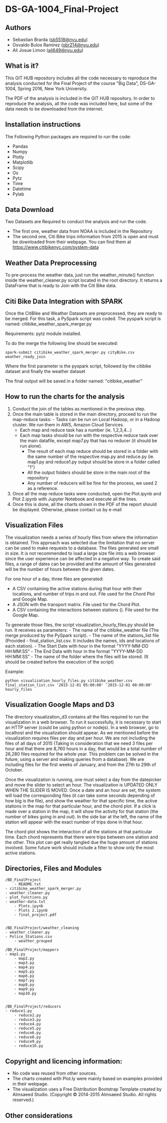 # DS-GA-1004_Final-Project

Authors
-------
- Sebastian Brarda (sb5518@nyu.edu)
- Osvaldo Bulos Ramirez (obr214@nyu.edu)
- Ali Josue Limon (ajl649@nyu.edu)


What is it?
-----------
This GIT HUB repository includes all the code necessary to reproduce the analysis conducted for the Final Project of the course "Big Data", DS-GA-1004, Spring 2016, New York University.

The PDF of the analysis is included in the GIT HUB repository. In order to reproduce the analysis, all the code was included here, but some of the data needs to be downloaded from the internet.


Installation instructions
-------------------------

The Following Python packages are required to run the code:

- Pandas
- Numpy 
- Plotly
- Matplotlib
- Scipy
- Os
- Pytz
- Time
- Datetime
- Pylab


Data Download
-------------

Two Datasets are Required to conduct the analysis and run the code.

- The first one, weather data from NOAA is included in the Repository
- The second one, Citi Bike trips information from 2015 is open and must be downloaded from their webpage.
You can find them at https://www.citibikenyc.com/system-data

Weather Data Preprocessing
--------------------------
To pre-process the weather data, just run the weather_minute() function inside the weather_cleaner.py script located in the root directory. It returns a DataFrame that is ready to Join with the Citi Bike data.

Citi Bike Data Integration with SPARK
-------------------------

Once the CitiBike and Weather Datasets are preprocessed, they are ready to be merged.
For this task, a PySpark script was coded.
The pyspark script is named: citibike_weather_spark_merger.py

Requirements:
    pytz module installed.

To do the merge the following line should be executed:

`spark-submit citibike_weather_spark_merger.py cityBike.csv weather_ready_join`

Where the first parameter is the pyspark script, followed by the citibike dataset and finally the weather dataset

The final output will be saved in a folder named: "citibike_weather"

How to run the charts for the analysis
--------------------------------------

1) Conduct the join of the tables as mentioned in the previous step.
2) Once the main table is stored in the main directory, proceed to run the map-reduce tasks:
        - Tasks can be run on Local Hadoop, or in a Hadoop cluster. We run them in AWS, Amazon Cloud Services.
	- Each map and reduce task has a number (ie. 1,2,3,4...)
	- Each map tasks should be run with the respective reduce task over the main datafile, except map7.py that has no reducer (it should be run alone).
        - The result of each map reduce should be stored in a folder with the same number of the respective map.py and reduce.py (ie. map1.py and reduce1.py output should be store in a folder called "1")
        - All the output folders should be store in the main root of the repository
        - Any number of reducers will be fine for the process, we used 2 as a reference.
3) Once all the map reduce tasks were conducted, open the Plot.ipynb and Plot 2.ipynb with Jupyter Notebook and execute all the lines.
4) Once this is done, all the charts shown in the PDF of the report should be displayed. Otherwise, please contact us by e-mail

Visualization Files
--------------------------------------
The visualization needs a series of hourly files from where the information is obtained.
This approach was selected due the limitation that no server can be used to make requests to a database.
The files generated are small in size. It is not recommended to load a large size file into a web browser since the user experience can be affected in a negative way.
To create said files, a range of dates can be provided and the amount of files generated will be the number of hours between the given dates.

For one hour of a day, three files are generated:
- A CSV containing the active stations during that hour with their locations, and number of trips in and out. File used for the Chord Plot and Google Map.
- A JSON with the transport matrix. File used for the Chord Plot.
- A CSV containing the interactions between stations (). File used for the Google Map.


To generate those files, the script visualization_hourly_files.py should be run.
It receives as parameters:
    - The name of the citibike_weather file (The merge produced by the PySpark script).
    - The name of the stations_list file (Provided - final_station_list.csv. It includes the names, ids and locations of each station).
    - The Start Date with hour in the format "YYYY-MM-DD HH:MM:SS"
    - The End Data with hour in the format "YYYY-MM-DD HH:MM:SS"
    - The name of the folder where the files will be stored. (It should be created before the execution of the script)

Example:

`python visualization_hourly_files.py citibike_weather.csv final_station_list.csv '2015-12-01 05:00:00' '2015-12-01 08:00:00' hourly_files`

Visualization Google Maps and D3
--------------------------------------

The directory visualization_d3 contains all the files required to run the visualization in a web browser.
To run it successfully, it is necessary to start an HTTP server (could be using python or nodejs).
In a web browser, go to localhost and the visualization should appear.
As we mentioned before the visualization requires files per day and per hour. We are not including the files of all days
of 2015 (Taking in consideration that we need 3 files per hour and that there are 8,760 hours in a day,
that would be a total number of 26,280 files required for the whole year. This problem can be solved in the future, using a
server and making queries from a database).
We are including files for the first weeks of January, and from the 27th to 29th of October.


Once the visualization is running, one must select a day from the datepicker and move the slider
to select an hour. The visualization is UPDATED ONLY WHEN THE SLIDER IS MOVED.
Once a date and an hour are set, the system will load the corresponding files (it can take some seconds depending of how
big is the file), and show the weather for that specific time, the active stations in the map for that particular hour,
and the chord plot.
If a click is made over a station in the map, it will show the activity for that station (the number of bikes
going in and out). In the side bar at the left, the name of the station will appear with the exact number of trips done
in that hour.

The chord plot shows the interaction of all the stations at that particular time.
Each chord represents that there were trips between one station and the other.
This plot can get really tangled due the huge amount of stations involved. Some future work should include a filter
to show only the most active stations.





Directories, Files and Modules
------------------------------

	/BD_FinalProject
        - README.txt
    - citibike_weather_spark_merger.py
	- weather_cleaner.py
	- plot_functions.py
	- weather-data.txt
        - Plots.ipynb
        - Plots 2.ipynb
        - final_project.pdf

	
	/BD_FinalProject/weather_cleaning
	- weather_cleaner.py
	- Police_Stations.csv
        - weather_grouped

	/BD_FinalProject/mappers
	- map1.py
        - map2.py
        - map3.py
        - map4.py
        - map5.py
        - map6.py
        - map7.py
        - map8.py
        - map9.py
        - map10.py


	/BD_FinalProject/reducers
	- reduce1.py
        - reduce2.py
        - reduce3.py
        - reduce4.py
        - reduce5.py
        - reduce6.py
        - reduce8.py
        - reduce9.py
        - reduce10.py





Copyright and licencing information:
------------------------------------

- No code was reused from other sources.
- The charts created with Plot.ly were mainly based on examples provided in their webpage.
- The visualization uses a Free Distribution Bootstrap Template created by Almsaeed Studio. (Copyright © 2014-2015 Almsaeed Studio. All rights reserved.)

Other considerations
--------------------

